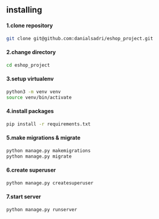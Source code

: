 ## installing

#### 1.clone repository
```sh
git clone git@github.com:danialsadri/eshop_project.git
```

#### 2.change directory
```sh
cd eshop_project
```

#### 3.setup virtualenv
```sh
python3 -m venv venv
source venv/bin/activate
```

#### 4.install packages
```sh
pip install -r requirements.txt
```

#### 5.make migrations & migrate
```sh
python manage.py makemigrations
python manage.py migrate
```

#### 6.create superuser
```sh
python manage.py createsuperuser
```

#### 7.start server
```sh
python manage.py runserver
```
